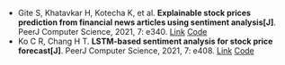 * Gite S, Khatavkar H, Kotecha K, et al. <b>Explainable stock prices prediction from financial news articles using sentiment analysis[J]</b>. PeerJ Computer Science, 2021, 7: e340. [Link](https://peerj.com/articles/cs-340) [Code](https://github.com/Hrituja/Stock-Market-Prediction)
* Ko C R, Chang H T. <b>LSTM-based sentiment analysis for stock price forecast[J]</b>. PeerJ Computer Science, 2021, 7: e408. [Link](https://peerj.com/articles/cs-408/) [Code](https://peerj.com/articles/cs-408/#supplemental-information)